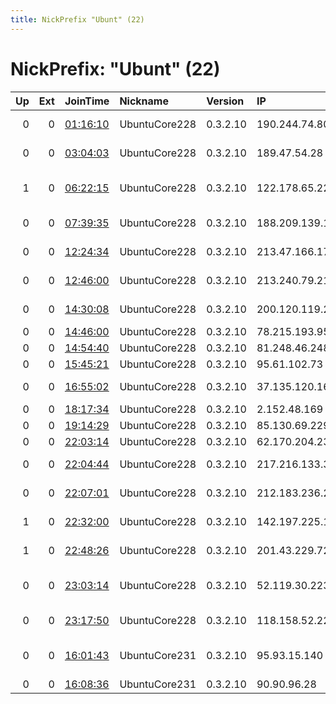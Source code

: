 ```yaml
---
title: NickPrefix "Ubunt" (22)
---
```


# NickPrefix: "Ubunt" (22)

|   Up |   Ext | JoinTime                                                                                            | Nickname      | Version   | IP              | AS                                     | CC   |   ORp |   Dirp | OS    | Contact   |   eFamMembers |
|-----:|------:|:----------------------------------------------------------------------------------------------------|:--------------|:----------|:----------------|:---------------------------------------|:-----|------:|-------:|:------|:----------|--------------:|
|    0 |     0 | [01:16:10](https://metrics.torproject.org/rs.html#details/B6FA621A35DCFA027C3AB3CB2D317FD8B33E83A5) | UbuntuCore228 | 0.3.2.10  | 190.244.74.80   | CABLEVISION S.A.                       | ar   | 36853 |      0 | Linux | None      |             1 |
|    0 |     0 | [03:04:03](https://metrics.torproject.org/rs.html#details/054BF0E73C932D4C1CBAEF9EA1B4A0DF6407FF16) | UbuntuCore228 | 0.3.2.10  | 189.47.54.28    | TELEFu00D4NICA BRASIL S.A              | br   | 44217 |      0 | Linux | None      |             1 |
|    1 |     0 | [06:22:15](https://metrics.torproject.org/rs.html#details/2BB93ED0D8B7E1C2FABBB8DA44C712D5C3B00237) | UbuntuCore228 | 0.3.2.10  | 122.178.65.224  | Bharti Airtel Ltd., Telemedia Services | in   | 45893 |      0 | Linux | None      |             1 |
|    0 |     0 | [07:39:35](https://metrics.torproject.org/rs.html#details/4C09F6D00910621824147A7F9456E2D97588716C) | UbuntuCore228 | 0.3.2.10  | 188.209.139.11  | Didehban Net Company PJS               | ir   | 35117 |      0 | Linux | None      |             1 |
|    0 |     0 | [12:24:34](https://metrics.torproject.org/rs.html#details/3C478390507282F062445EF8B865D10E520538FE) | UbuntuCore228 | 0.3.2.10  | 213.47.166.172  | Liberty Global Operations B.V.         | at   | 33041 |      0 | Linux | None      |             1 |
|    0 |     0 | [12:46:00](https://metrics.torproject.org/rs.html#details/4740574EEA5BE9B2F88DB1B9FEDD426B77C8A648) | UbuntuCore228 | 0.3.2.10  | 213.240.79.210  | A1 Telekom Austria AG                  | at   | 43697 |      0 | Linux | None      |             1 |
|    0 |     0 | [14:30:08](https://metrics.torproject.org/rs.html#details/A1081F15FEDFE4CD330F3AF95C1093BEDAF9FE8E) | UbuntuCore228 | 0.3.2.10  | 200.120.119.211 | VTR BANDA ANCHA S.A.                   | cl   | 40765 |      0 | Linux | None      |             1 |
|    0 |     0 | [14:46:00](https://metrics.torproject.org/rs.html#details/B0EC302F15DDCA620B0AD1D1B9A1C34202B107D8) | UbuntuCore228 | 0.3.2.10  | 78.215.193.95   | Free SAS                               | fr   | 42967 |      0 | Linux | None      |             1 |
|    0 |     0 | [14:54:40](https://metrics.torproject.org/rs.html#details/330F672923FE88D45E860AA43BE3F871995E134A) | UbuntuCore228 | 0.3.2.10  | 81.248.46.248   | Orange                                 | gf   | 34819 |      0 | Linux | None      |             1 |
|    0 |     0 | [15:45:21](https://metrics.torproject.org/rs.html#details/2C03E1EA3D4C44B9316F8602D64E2327DDBAD4A6) | UbuntuCore228 | 0.3.2.10  | 95.61.102.73    | Vodafone Spain                         | es   | 41825 |      0 | Linux | None      |             1 |
|    0 |     0 | [16:55:02](https://metrics.torproject.org/rs.html#details/88FE8864A1470B68C1220280499C522B2393307E) | UbuntuCore228 | 0.3.2.10  | 37.135.120.163  | Orange Espagne SA                      | es   | 36313 |      0 | Linux | None      |             1 |
|    0 |     0 | [18:17:34](https://metrics.torproject.org/rs.html#details/1955BCC2B6B47B8E66ABC3033304A03DF40EEB55) | UbuntuCore228 | 0.3.2.10  | 2.152.48.169    | Vodafone Spain                         | es   | 39265 |      0 | Linux | None      |             1 |
|    0 |     0 | [19:14:29](https://metrics.torproject.org/rs.html#details/F2D284C3A71729D6605493E232F3E59728CD8337) | UbuntuCore228 | 0.3.2.10  | 85.130.69.229   | Mobiltel Ead                           | bg   | 33243 |      0 | Linux | None      |             1 |
|    0 |     0 | [22:03:14](https://metrics.torproject.org/rs.html#details/3C8F07351D95C3D628C8CC5D274DBDC42BB7D066) | UbuntuCore228 | 0.3.2.10  | 62.170.204.231  | Linkem spa                             | it   | 33857 |      0 | Linux | None      |             1 |
|    0 |     0 | [22:04:44](https://metrics.torproject.org/rs.html#details/4D74AB10CFB32EA4BC5B55FDEB8AB4480F4F62D4) | UbuntuCore228 | 0.3.2.10  | 217.216.133.38  | Vodafone Ono, S.A.                     | es   | 37257 |      0 | Linux | None      |             1 |
|    0 |     0 | [22:07:01](https://metrics.torproject.org/rs.html#details/DDCC0D61C28E9CA847AACA7A2FD7D07B5E5DA83F) | UbuntuCore228 | 0.3.2.10  | 212.183.236.213 | Vodafone Ono, S.A.                     | es   | 37965 |      0 | Linux | None      |             1 |
|    1 |     0 | [22:32:00](https://metrics.torproject.org/rs.html#details/1F712F17B44E3EF99BF1381A2E45D13BFB7E659E) | UbuntuCore228 | 0.3.2.10  | 142.197.225.125 | BRIGHT HOUSE NETWORKS, LLC             | us   | 35979 |      0 | Linux | None      |             1 |
|    1 |     0 | [22:48:26](https://metrics.torproject.org/rs.html#details/3ADCB9BBE550045C705FC5B6C0FCD084CA94F008) | UbuntuCore228 | 0.3.2.10  | 201.43.229.72   | TELEFu00D4NICA BRASIL S.A              | br   | 42925 |      0 | Linux | None      |             1 |
|    0 |     0 | [23:03:14](https://metrics.torproject.org/rs.html#details/7897DF84954893D2A3A4E7E50A4E66CD7A34BFDE) | UbuntuCore228 | 0.3.2.10  | 52.119.30.223   | GTT Communications Inc.                | us   | 40231 |      0 | Linux | None      |             1 |
|    0 |     0 | [23:17:50](https://metrics.torproject.org/rs.html#details/822B6B695623177ABDD8591FD8CDCBB069D19ED4) | UbuntuCore228 | 0.3.2.10  | 118.158.52.229  | KDDI CORPORATION                       | jp   | 33674 |      0 | Linux | None      |             1 |
|    0 |     0 | [16:01:43](https://metrics.torproject.org/rs.html#details/BB3CBFA3527339EB587F3E830FA9F8F4A12E151C) | UbuntuCore231 | 0.3.2.10  | 95.93.15.140    | Nos Comunicacoes, S.A.                 | pt   | 35194 |      0 | Linux | None      |             1 |
|    0 |     0 | [16:08:36](https://metrics.torproject.org/rs.html#details/E5CBC59FE038FB737763BCFB63D953090A623B4D) | UbuntuCore231 | 0.3.2.10  | 90.90.96.28     | Orange                                 | fr   | 42578 |      0 | Linux | None      |             1 |
